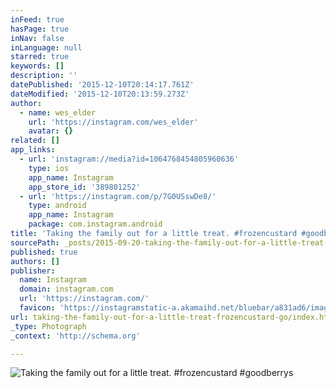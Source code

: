 ```yaml
---
inFeed: true
hasPage: true
inNav: false
inLanguage: null
starred: true
keywords: []
description: ''
datePublished: '2015-12-10T20:14:17.761Z'
dateModified: '2015-12-10T20:13:59.273Z'
author:
  - name: wes_elder
    url: 'https://instagram.com/wes_elder'
    avatar: {}
related: []
app_links:
  - url: 'instagram://media?id=1064768454805960636'
    type: ios
    app_name: Instagram
    app_store_id: '389801252'
  - url: 'https://instagram.com/p/7G0USswDe8/'
    type: android
    app_name: Instagram
    package: com.instagram.android
title: 'Taking the family out for a little treat. #frozencustard #goodberrys'
sourcePath: _posts/2015-09-20-taking-the-family-out-for-a-little-treat-frozencustard-go.md
published: true
authors: []
publisher:
  name: Instagram
  domain: instagram.com
  url: 'https://instagram.com/'
  favicon: 'https://instagramstatic-a.akamaihd.net/bluebar/a831ad6/images/ico/favicon.ico'
url: taking-the-family-out-for-a-little-treat-frozencustard-go/index.html
_type: Photograph
_context: 'http://schema.org'

---
```

![Taking the family out for a little treat. #frozencustard #goodberrys](https://scontent.cdninstagram.com/hphotos-xaf1/t51.2885-15/s640x640/sh0.08/e35/11821893_886052111478787_358926132_n.jpg)